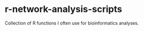 r-network-analysis-scripts
==========================

Collection of R functions I often use for bioinformatics analyses.